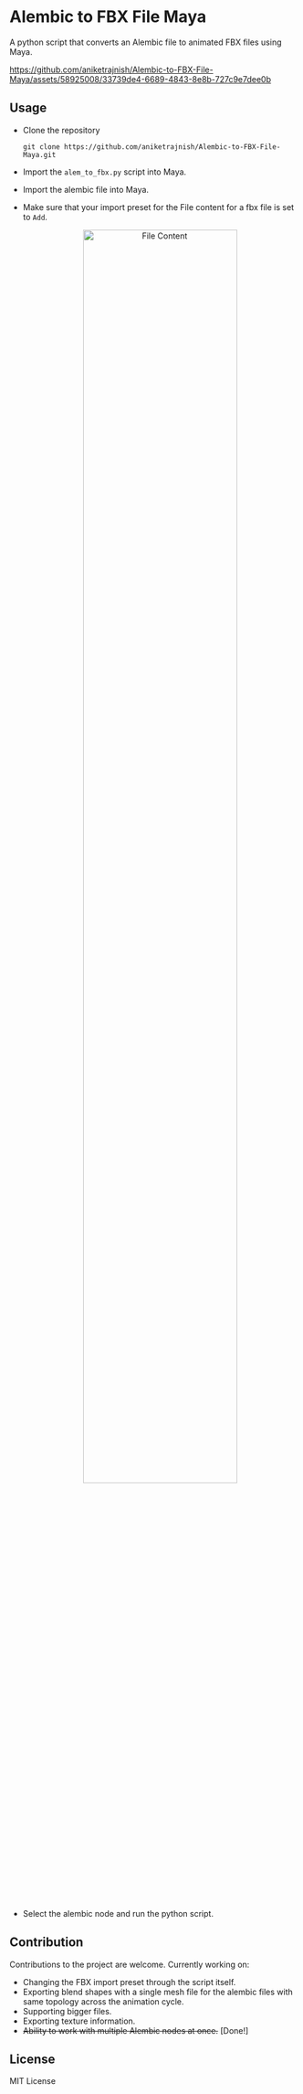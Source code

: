 # Alembic to FBX File Maya
 A python script that converts an Alembic file to animated FBX files using Maya. 

https://github.com/aniketrajnish/Alembic-to-FBX-File-Maya/assets/58925008/33739de4-6689-4843-8e8b-727c9e7dee0b

 ## Usage
 * Clone the repository
    ```
    git clone https://github.com/aniketrajnish/Alembic-to-FBX-File-Maya.git
    ```  
 * Import the `alem_to_fbx.py` script into Maya.
 * Import the alembic file into Maya.
 * Make sure that your import preset for the File content for a fbx file is set to  `Add`.   
   
    <p align="center">
   <img src="https://github.com/aniketrajnish/Alembic-to-FBX-File-Maya/assets/58925008/963328a6-8fca-42a9-944b-80aced85507c" alt="File Content" width="75%"/>
    </p>
   
 * Select the alembic node and run the python script.

## Contribution
Contributions to the project are welcome. 
Currently working on:
* Changing the FBX import preset through the script itself. 
* Exporting blend shapes with a single mesh file for the alembic files with same topology across the animation cycle.
* Supporting bigger files.
* Exporting texture information.
* ~~Ability to work with multiple Alembic nodes at once.~~ [Done!]

## License
MIT License
